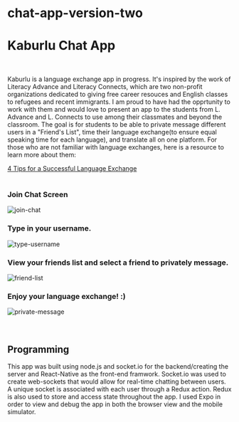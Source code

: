 # chat-app-version-two


<!DOCTYPE html>
<html lang="en">
<head>
    <meta charset="UTF-8">
    <meta name="viewport" content="width=device-width, initial-scale=1.0">

</head>
<body>
    <h1>Kaburlu Chat App</h1>
    <br>
    <p>Kaburlu is a language exchange app in progress. It's inspired by the work of Literacy Advance and Literacy Connects, which are two non-profit organizations dedicated to giving free career resouces and English classes to refugees and recent immigrants. I am proud to have had the opprtunity to work with them and would love to present an app to the students from L. Advance and L. Connects to use among their classmates and beyond the classroom. The goal is for students to be able to private message different users in a "Friend's List", time their language exchange(to ensure equal speaking time for each language), and translate all on one platform.
      For those who are not familiar with language exchanges, here is a resource to learn more about them:
</p>
  <a href="https://blog.lingoda.com/en/language-exchange/">4 Tips for a Successful Language Exchange</a>
  
  <br>
  <br>
  
  <h3>Join Chat Screen</h3>
  <img src="./assets/join-chat.png" alt="join-chat">
  <br>
  <h3>Type in your username.</h3>
  <img src="./assets/type-username.png" alt="type-username">
  <br>
  <h3>View your friends list and select a friend to privately message.</h3>
  <img src="./assets/friend-list.png" alt="friend-list">
  <br>
  <h3>Enjoy your language exchange! :) </h3>
  <img src="./assets/private-message.png" alt="private-message">
  
  <br>
  <br>
  <br>
  <h2>Programming</h2>
  <p>This app was built using node.js and socket.io for the backend/creating the server and React-Native as the front-end framwork. Socket.io was used to create web-sockets that would allow for real-time chatting between users. A unique socket is associated with each user through a Redux action. Redux is also used to store and access state throughout the app. I used Expo in order to view and debug the app in both the browser view and the mobile simulator. </p> 
 
    
</body>
</html>
